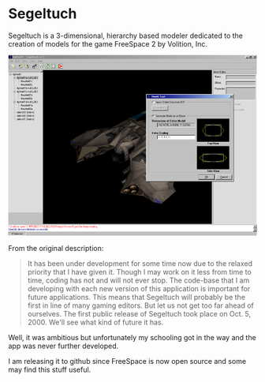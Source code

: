# Segeltuch

Segeltuch is a 3-dimensional, hierarchy based modeler dedicated to the creation of models
for the game FreeSpace 2 by Volition, Inc.

<img src="webpage/old/sshot5-big.png" />

From the original description:

> It has been under development for some time now due to the relaxed priority that I have given it.  Though I may work on it less from time to time, coding has not and will not ever stop.  The code-base that I am developing with each new version of this application is important for future applications.  This means that Segeltuch will probably be the first in line of many gaming editors.  But let us not get too far ahead of ourselves.  The first public release of Segeltuch took place on Oct. 5, 2000.  We'll see what kind of future it has.

Well, it was ambitious but unfortunately my schooling got in the way and the app was never further developed.

I am releasing it to github since FreeSpace is now open source and some may find this stuff useful.